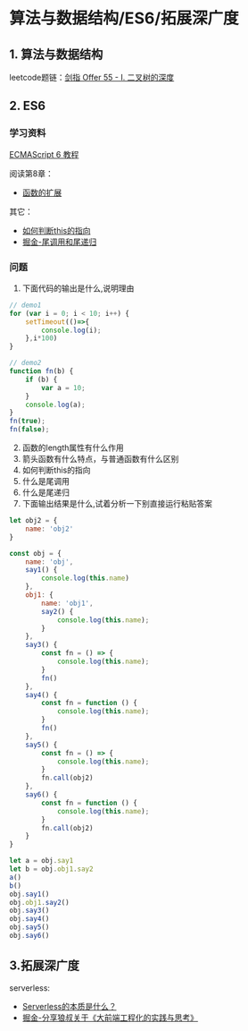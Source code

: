 # 算法与数据结构/ES6/拓展深广度

## 1. 算法与数据结构
leetcode题链：[剑指 Offer 55 - I. 二叉树的深度](https://leetcode-cn.com/problems/er-cha-shu-de-shen-du-lcof/)

## 2. ES6 
### 学习资料
[ECMAScript 6 教程](https://wangdoc.com/es6/index.html)

阅读第8章：
* [函数的扩展](https://wangdoc.com/es6/function.html)

其它：
* [如何判断this的指向](https://sugarat.top/interview/js/this.html)
* [掘金-尾调用和尾递归](https://juejin.im/post/6844903590033621006)

### 问题
1. 下面代码的输出是什么,说明理由
```js
// demo1
for (var i = 0; i < 10; i++) {
    setTimeout(()=>{
        console.log(i);
    },i*100)
}

// demo2
function fn(b) {
    if (b) {
        var a = 10;
    }
    console.log(a);
}
fn(true);
fn(false);
```
2. 函数的length属性有什么作用
3. 箭头函数有什么特点，与普通函数有什么区别
4. 如何判断this的指向
5. 什么是尾调用
6. 什么是尾递归
7. 下面输出结果是什么,试着分析一下别直接运行粘贴答案
```js
let obj2 = {
    name: 'obj2'
}

const obj = {
    name: 'obj',
    say1() {
        console.log(this.name)
    },
    obj1: {
        name: 'obj1',
        say2() {
            console.log(this.name);
        }
    },
    say3() {
        const fn = () => {
            console.log(this.name);
        }
        fn()
    },
    say4() {
        const fn = function () {
            console.log(this.name);
        }
        fn()
    },
    say5() {
        const fn = () => {
            console.log(this.name);
        }
        fn.call(obj2)
    },
    say6() {
        const fn = function () {
            console.log(this.name);
        }
        fn.call(obj2)
    }
}

let a = obj.say1
let b = obj.obj1.say2
a() 
b()
obj.say1()
obj.obj1.say2()
obj.say3()
obj.say4()
obj.say5()
obj.say6()
```
## 3.拓展深广度
serverless:
* [Serverless的本质是什么？](http://dockone.io/article/5999)
* [掘金-分享狼叔关于《大前端工程化的实践与思考》](https://juejin.im/post/6844903887091023885)